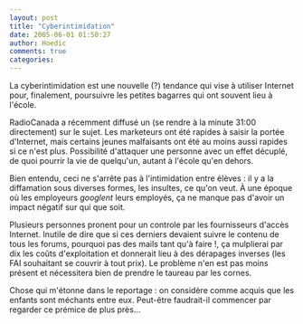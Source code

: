 ```yaml
---
layout: post
title: "Cyberintimidation"
date: 2005-06-01 01:50:27
author: Hoedic
comments: true
categories: 
---
```



La cyberintimidation est une nouvelle (?) tendance qui vise à utiliser Internet pour, finalement, poursuivre les petites bagarres qui ont souvent lieu à l'école.

RadioCanada a récemment diffusé un  (se rendre à la minute 31:00 directement) sur le sujet. Les marketeurs ont été rapides à saisir la portée d'Internet, mais certains jeunes malfaisants ont été au moins aussi rapides si ce n'est plus. Possibilité d'attaquer une personne avec un effet décuplé, de quoi pourrir la vie de quelqu'un, autant à l'école qu'en dehors.

Bien entendu, ceci ne s'arrête pas à l'intimidation entre élèves : il y a la diffamation sous diverses formes, les insultes, ce qu'on veut. À une époque où les employeurs *googlent* leurs employés, ça ne manque pas d'avoir un impact négatif sur qui que soit.

Plusieurs personnes pronent pour un controle par les fournisseurs d'accès Internet. Inutile de dire que si ces derniers devaient suivre le contenu de tous les forums, pourquoi pas des mails tant qu'à faire !, ça mulplierai par dix les coûts d'exploitation et donnerait lieu à des dérapages inverses (les FAI souhaitant se couvrir à tout prix). Le problème n'en est pas moins présent et nécessitera bien de prendre le taureau par les cornes.

Chose qui m'étonne dans le reportage : on considère comme acquis que les enfants sont méchants entre eux. Peut-être faudrait-il commencer par regarder ce prémice de plus près...